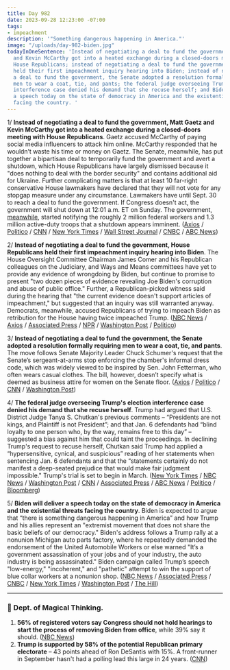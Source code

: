 ```yaml
---
title: Day 982
date: 2023-09-28 12:23:00 -07:00
tags:
- impeachment
description: '"Something dangerous happening in America."'
image: "/uploads/day-982-biden.jpg"
todayInOneSentence: 'Instead of negotiating a deal to fund the government, Matt Gaetz
  and Kevin McCarthy got into a heated exchange during a closed-doors meeting with
  House Republicans; instead of negotiating a deal to fund the government, House Republicans
  held their first impeachment inquiry hearing into Biden; instead of negotiating
  a deal to fund the government, the Senate adopted a resolution formally requiring
  men to wear a coat, tie, and pants; the federal judge overseeing Trump''s election
  interference case denied his demand that she recuse herself; and Biden will deliver
  a speech today on the state of democracy in America and the existential threats
  facing the country. '
---
```


1/ **Instead of negotiating a deal to fund the government, Matt Gaetz and Kevin McCarthy got into a heated exchange during a closed-doors meeting with House Republicans**. Gaetz accused McCarthy of paying social media influencers to attack him online. McCarthy responded that he wouldn’t waste his time or money on Gaetz. The Senate, meanwhile, has put together a bipartisan deal to temporarily fund the government and avert a shutdown, which House Republicans have largely dismissed because it "does nothing to deal with the border security" and contains additional aid for Ukraine. Further complicating matters is that at least 10 far-right conservative House lawmakers have declared that they will not vote for any stopgap measure under any circumstance. Lawmakers have until Sept. 30 to reach a deal to fund the government. If Congress doesn't act, the government will shut down at 12:01 a.m. ET on Sunday. The government, [meanwhile](https://www.washingtonpost.com/business/2023/09/28/government-shutdown-notice-federal-employees/), started notifying the roughly 2 million federal workers and 1.3 million active-duty troops that a shutdown appears imminent. ([Axios](https://www.axios.com/2023/09/28/mccarthy-gaetz-social-media-influencers-shutdown) / [Politico](https://www.politico.com/live-updates/2023/09/28/congress/senate-gop-weighs-border-money-on-stopgap-00118788) / [CNN](https://www.cnn.com/2023/09/28/politics/shutdown-latest-government-funding/index.html) / [New York Times](https://www.nytimes.com/2023/09/27/us/politics/republicans-congress-shutdown.html) / [Wall Street Journal](https://www.wsj.com/politics/policy/border-security-in-spotlight-as-congress-seeks-to-avert-shutdown-30a319c7) / [CNBC](https://www.cnbc.com/2023/09/28/house-speaker-mccarthy-criticizes-senate-measure-says-house-will-get-bill-done-to-avoid-shutdown.html) / [ABC News](https://abcnews.go.com/Politics/government-shutdown-approaches-agencies-workers-furloughs-coming/story?id=103562771))

2/ **Instead of negotiating a deal to fund the government, House Republicans held their first impeachment inquiry hearing into Biden**. The House Oversight Committee Chairman James Comer and his Republican colleagues on the Judiciary, and Ways and Means committees have yet to provide any evidence of wrongdoing by Biden, but continue to promise to present "two dozen pieces of evidence revealing Joe Biden's corruption and abuse of public office." Further, a Republican-picked witness said during the hearing that "the current evidence doesn't support articles of impeachment," but suggested that an inquiry was still warranted anyway. Democrats, meanwhile, accused Republicans of trying to impeach Biden as retribution for the House having twice impeached Trump. ([NBC News](https://www.nbcnews.com/politics/congress/house-republicans-hold-first-hearing-biden-impeachment-inquiry-rcna117657) / [Axios](https://www.axios.com/2023/09/28/house-republicans-biden-impeachment-inquiry-hearing) / [Associated Press](https://apnews.com/article/hunter-biden-impeachment-inquiry-house-republicans-51576c5fe4294be2605a14fa81075196) / [NPR](https://www.npr.org/2023/09/28/1202010186/biden-impeachment-inquiry-hearing) / [Washington Post](https://www.washingtonpost.com/nation/2023/09/28/biden-impeachment-inquiry-hearing/) / [Politico](https://www.politico.com/live-updates/2023/09/28/congress/impeachment-chugs-along-00118731))

3/ **Instead of negotiating a deal to fund the government, the Senate adopted a resolution formally requiring men to wear a coat, tie, and pants**. The move follows Senate Majority Leader Chuck Schumer's request that the Senate’s sergeant-at-arms stop enforcing the chamber's informal dress code, which was widely viewed to be inspired by Sen. John Fetterman, who often wears casual clothes. The bill, however, doesn’t specify what is deemed as business attire for women on the Senate floor. ([Axios](https://www.axios.com/2023/09/28/senate-formal-dress-code-passed) / [Politico](https://www.politico.com/live-updates/2023/09/28/congress/senate-dress-code-action-00118701) / [CNN](https://www.cnn.com/2023/09/27/politics/senate-passes-formal-dress-code/index.html) / [Washington Post](https://www.washingtonpost.com/politics/2023/09/27/senate-dress-code-change/))

4/ **The federal judge overseeing Trump's election interference case denied his demand that she recuse herself**. Trump had argued that U.S. District Judge Tanya S. Chutkan's previous comments – “Presidents are not kings, and Plaintiff is not President”; and that Jan. 6 defendants had “blind loyalty to one person who, by the way, remains free to this day” – suggested a bias against him that could taint the proceedings. In declining Trump's request to recuse herself, Chutkan said Trump had applied a “hypersensitive, cynical, and suspicious” reading of her statements when sentencing Jan. 6 defendants and that the “statements certainly do not manifest a deep-seated prejudice that would make fair judgment impossible." Trump's trial is set to begin in March. ([New York Times](https://www.nytimes.com/2023/09/27/us/politics/trump-jan-6-chutkan-recusal.html) / [NBC News](https://www.nbcnews.com/politics/justice-department/judge-tanya-chutkan-wont-recuse-trumps-election-interference-case-rcna117755) / [Washington Post](https://www.washingtonpost.com/dc-md-va/2023/09/27/trump-chutkan-recusal-bias-jan6/) / [CNN](https://www.cnn.com/2023/09/27/politics/tanya-chutkan-donald-trump-recusal-motion/index.html) / [Associated Press](https://apnews.com/article/donald-trump-justice-department-special-counsel-jan-6-8439ca0fcae8e7cf2a15663f9888e75a) / [ABC News](https://abcnews.go.com/US/judge-rejects-trumps-effort-recused-federal-election-interference/story?id=103544017) / [Politico](https://www.politico.com/news/2023/09/27/trump-judge-denies-recusal-00118557) / [Bloomberg](https://www.bloomberg.com/news/articles/2023-09-27/trump-judge-refuses-his-request-to-oust-her-from-election-case?sref=MIBMEEoj))

5/ **Biden will deliver a speech today on the state of democracy in America and the existential threats facing the country**. Biden is expected to argue that “there is something dangerous happening in America” and how Trump and his allies represent an "extremist movement that does not share the basic beliefs of our democracy." Biden's address follows a Trump rally at a nonunion Michigan auto parts factory, where he repeatedly demanded the endorsement of the United Automobile Workers or else warned "It’s a government assassination of your jobs and of your industry, the auto industry is being assassinated." Biden campaign called Trump’s speech "low-energy," "incoherent," and "pathetic" attempt to win the support of blue collar workers at a nonunion shop. ([NBC News](https://www.nbcnews.com/politics/2024-election/biden-trump-describe-maga-extremist-rcna117796) / [Associated Press](https://apnews.com/article/president-joe-biden-donald-trump-democracy-arizona-788d5203b3ac970dbf6b71ca74d6b386) / [CNBC](https://www.cnbc.com/2023/09/28/biden-to-deliver-speech-in-arizona-on-democracy-sen-john-mccain.html) / [New York Times](https://www.nytimes.com/2023/09/27/us/politics/trump-autoworkers-detroit.html) / [Washington Post](https://www.washingtonpost.com/politics/2023/09/27/trump-detroit-strike-autoworkers/) / [The Hill](https://thehill.com/homenews/campaign/4226992-biden-campaign-slams-trumps-incoherent-michigan-speech/))

---

### 🔮 Dept. of Magical Thinking.  

1. **56% of registered voters say Congress should not hold hearings to start the process of removing Biden from office**, while 39% say it should. ([NBC News](https://www.nbcnews.com/politics/2024-election/majority-voters-oppose-biden-impeachment-hearings-gop-inquiry-begins-rcna117668))
2. **Trump is supported by 58% of the potential Republican primary electorate** – 43 points ahead of Ron DeSantis with 15%. A front-runner in September hasn't had a polling lead this large in 24 years. ([CNN](https://www.cnn.com/2023/09/28/politics/presidential-primary-poll-front-runners-compared-dg/index.html))
